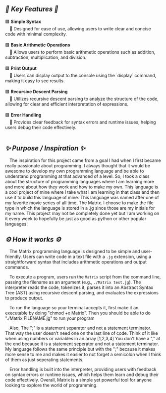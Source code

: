 <h2><em>💎 Key Features 💎</em></h2>
<div>
  🟩 <strong>Simple Syntax</strong><br>
  &emsp;🔸 Designed for ease of use, allowing users to write clear and concise code with minimal complexity.<br><br>
</div>
<div>
  🟩 <strong>Basic Arithmetic Operations</strong><br>
  &emsp;🔸 Allows users to perform basic arithmetic operations such as addition, subtraction, multiplication, and division.<br><br>
</div>
<div>
  🟩 <strong>Print Output</strong><br>
  &emsp;🔸 Users can display output to the console using the `display` command, making it easy to see results.<br><br>
</div>
<div>
  🟩 <strong>Recursive Descent Parsing</strong><br>
  &emsp;🔸 Utilizes recursive descent parsing to analyze the structure of the code, allowing for clear and efficient interpretation of expressions.<br><br>
</div>
<div>
  🟩 <strong>Error Handling</strong><br>
  &emsp;🔸 Provides clear feedback for syntax errors and runtime issues, helping users debug their code effectively.<br><br>
</div>

<h2><em>✨ Purpose / Inspiration ✨</em></h2>
&emsp;The inspiration for this project came from a goal I had when I first became really passionate about programming. I always thought that it would be awesome to develop my own programming language and be able to understand programming at that advanced of a level. So, I took a class about the structure of programming languages where I am learning more and more about how they work and how to make my own. This language is a cool project of mine where I take what I am learning in that class and then use it to build this language of mine. This language was named after one of my favorite movie series of all time, The Matrix. I choose to make the file type in which the language is stored in a .jg since those are my initials for my name. This project may not be completely done yet but I am working on it every week to hopefully be just as good as python or other popular languages!

<h2><em>⚙️ How it works ⚙️</em></h2>

&emsp;The Matrix programming language is designed to be simple and user-friendly. Users can write code in a text file with a `.jg` extension, using a straightforward syntax that includes arithmetic operations and output commands. 

&emsp;To execute a program, users run the `Matrix` script from the command line, passing the filename as an argument (e.g., `./Matrix test.jg`). The interpreter reads the code, tokenizes it, parses it into an Abstract Syntax Tree (AST) using recursive descent parsing, and evaluates the expressions to produce output.

&emsp;To run the language so your terminal accepts it, first make it an executable by doing "chmod +x Matrix". Then you should be able to do "./Matrix FILENAME.jg" to run your program 

&emsp;Also, The ";" is a statement separator and not a statement terminator. That way the user doesn't need one on the last line of code. Think of it like when using numbers or variables in an array [1,2,3,4] You don't have a "," at the end because it is a statement seperator and not a statement terminator. My language follows the same principle but with the ";" because it makes more sense to me and makes it easier to not forget a semicolon when I think of them as just seperating statements.

&emsp;Error handling is built into the interpreter, providing users with feedback on syntax errors or runtime issues, which helps them learn and debug their code effectively. Overall, Matrix is a simple yet powerful tool for anyone looking to explore the world of programming.
